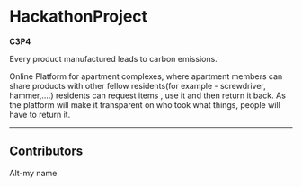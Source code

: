 # HackathonProject

**C3P4** 

Every product manufactured leads to carbon emissions.

Online Platform for apartment complexes, where apartment members can share products with other fellow residents(for example - screwdriver, hammer,....) residents can request items
, use it and then return it back. As the platform will make it transparent on who took what things, people will have to return it.

---

## Contributors
Alt-my name







 

